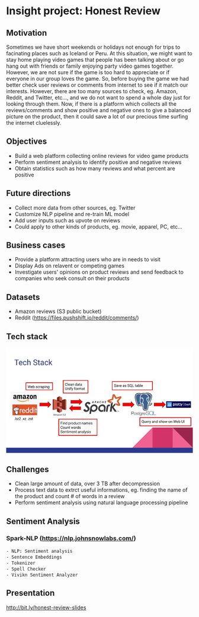 # Insight project: Honest Review 

## Motivation
Sometimes we have short weekends or holidays not enough for trips to facinating places such as Iceland or Peru. At this situation, we might want to stay home playing video games that people has been talking about or go hang out with friends or family enjoying party video games together. However, we are not sure if the game is too hard to appreciate or if everyone in our group loves the game. So, before buying the game we had better check user reviews or comments from internet to see if it match our interests. However, there are too many sources to check, eg. Amazon, Reddit, and Twitter, etc..., and we do not want to spend a whole day just for looking through them. Now, if there is a platform which collects all the reviews/comments and show positive and negative ones to give a balanced picture on the product, then it could save a lot of our precious time surfing the internet cluelessly.

## Objectives
  - Build a web platform collecting online reviews for video game products
  - Perform sentiment analysis to identify positive and negative reviews
  - Obtain statistics such as how many reviews and what percent are positive

## Future directions
  - Collect more data from other sources, eg. Twitter
  - Customize NLP pipeline and re-train ML model
  - Add user inputs such as upvote on reviews
  - Could apply to other kinds of products, eg. movie, apparel, PC, etc...
  
## Business cases
  - Provide a platform attracting users who are in needs to visit
  - Display Ads on relavent or competing games
  - Investigate users' opinions on product reviews and send feedback to companies who seek consult on their products
  
## Datasets
  - Amazon reviews (S3 public bucket)
  - Reddit (https://files.pushshift.io/reddit/comments/)

## Tech stack
![](/fig/HonestReview_tech_stack.jpg)

## Challenges
  - Clean large amount of data, over 3 TB after decompression
  - Process text data to extrct useful informations, eg. finding the name of the product and count # of words in a review
  - Perform sentiment analysis using natural language processing pipeline
  
## Sentiment Analysis
  ### Spark-NLP (https://nlp.johnsnowlabs.com/)
    - NLP: Sentiment analysis 
    - Sentence Embeddings
    - Tokenizer
    - Spell Checker
    - Vivikn Sentiment Analyzer


## Presentation
http://bit.ly/honest-review-slides
